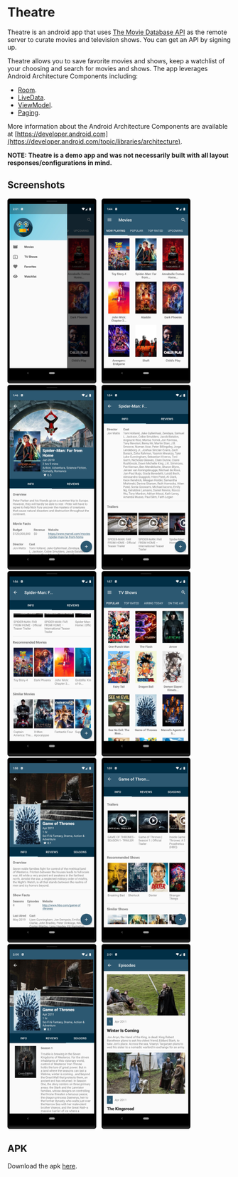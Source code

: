 # Theatre

Theatre is an android app that uses [The Movie Database API](https://www.themoviedb.org) as the 
remote server to curate movies and television shows. You can get an API by signing up. 

Theatre allows you to save favorite movies and 
shows, keep a watchlist of your choosing and search for movies and shows. The app leverages Android
Architecture Components including:

* [Room](https://developer.android.com/topic/libraries/architecture/room).
* [LiveData](https://developer.android.com/topic/libraries/architecture/livedata).
* [ViewModel](https://developer.android.com/topic/libraries/architecture/viewmodel).
* [Paging](https://developer.android.com/topic/libraries/architecture/paging).

More information about the Android Architecture Components are available at [https://developer.android.com](https://developer.android.com/topic/libraries/architecture).

**NOTE: Theatre is a demo app and was not necessarily built with all layout responses/configurations 
in mind.**

## Screenshots

<img src="/screenshots/screenshot_0.jpg" width="200px" /> &nbsp; <img src="/screenshots/screenshot_1.jpg" width="200px" /> &nbsp;
<img src="/screenshots/screenshot_2.jpg" width="200px" /> &nbsp; <img src="/screenshots/screenshot_3.jpg" width="200px" /> &nbsp;
<img src="/screenshots/screenshot_4.jpg" width="200px" /> &nbsp; <img src="/screenshots/screenshot_5.jpg" width="200px" /> &nbsp;
<img src="/screenshots/screenshot_6.jpg" width="200px" /> &nbsp; <img src="/screenshots/screenshot_7.jpg" width="200px" /> &nbsp;
<img src="/screenshots/screenshot_8.jpg" width="200px" /> &nbsp; <img src="/screenshots/screenshot_9.jpg" width="200px" /> &nbsp;

## APK

Download the apk [here](apk/theatre.apk).